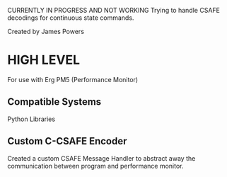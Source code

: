 CURRENTLY IN PROGRESS AND NOT WORKING
Trying to handle CSAFE decodings for continuous state commands. 

Created by James Powers


# HIGH LEVEL
For use with Erg PM5 (Performance Monitor)

## Compatible Systems
Python Libraries

## Custom C-CSAFE Encoder
Created a custom CSAFE Message Handler to abstract away the communication between program and performance monitor.

